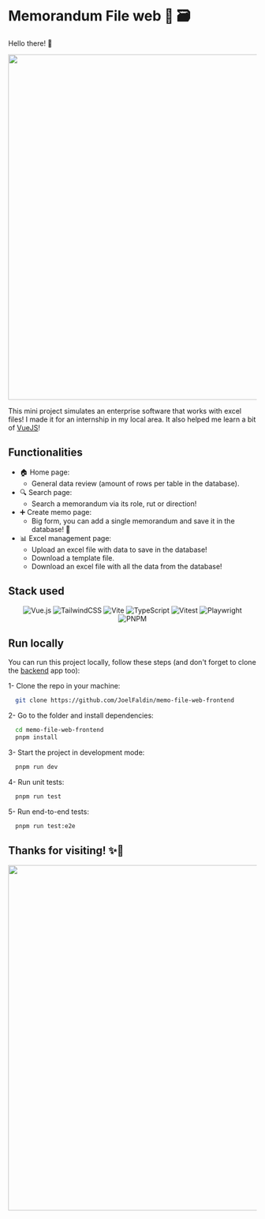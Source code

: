 # Memorandum File web 📁 🗃️

Hello there! 👋

<div align="center">

  <img src="https://c4.wallpaperflare.com/wallpaper/128/531/796/minimalism-kurzgesagt-earth-wallpaper-preview.jpg" width="700" />

</div>

This mini project simulates an enterprise software that works with excel files! I made it for an internship in my local area.
It also helped me learn a bit of [VueJS](https://vuejs.org)!

## Functionalities

- 🏠 Home page:
  - General data review (amount of rows per table in the database).
- 🔍 Search page:
  - Search a memorandum via its role, rut or direction!
- ➕ Create memo page:
  - Big form, you can add a single memorandum and save it in the database! 🚀
- 📊 Excel management page:
  - Upload an excel file with data to save in the database!
  - Download a template file.
  - Download an excel file with all the data from the database!

## Stack used

<div align="center">

  ![Vue.js](https://img.shields.io/badge/vuejs-%2335495e.svg?style=for-the-badge&logo=vuedotjs&logoColor=%234FC08D)
  ![TailwindCSS](https://img.shields.io/badge/tailwindcss-%2338B2AC.svg?style=for-the-badge&logo=tailwind-css&logoColor=white)
  ![Vite](https://img.shields.io/badge/vite-%23646CFF.svg?style=for-the-badge&logo=vite&logoColor=white)
  ![TypeScript](https://img.shields.io/badge/typescript-%23007ACC.svg?style=for-the-badge&logo=typescript&logoColor=white)
  ![Vitest](https://img.shields.io/badge/-Vitest-252529?style=for-the-badge&logo=vitest&logoColor=FCC72B)
  ![Playwright](https://img.shields.io/badge/-playwright-%232EAD33?style=for-the-badge&logo=playwright&logoColor=white)
  ![PNPM](https://img.shields.io/badge/pnpm-%234a4a4a.svg?style=for-the-badge&logo=pnpm&logoColor=f69220)

</div>

## Run locally

You can run this project locally, follow these steps (and don't forget to clone the [backend](https://github.com/JoelFaldin/memo-file-web-backend) app too):

1- Clone the repo in your machine:

```bash
  git clone https://github.com/JoelFaldin/memo-file-web-frontend
```

2- Go to the folder and install dependencies:

```bash
  cd memo-file-web-frontend
  pnpm install
```

3- Start the project in development mode:

```bash
  pnpm run dev
```

4- Run unit tests:

```bash
  pnpm run test
```

5- Run end-to-end tests:

```bash
  pnpm run test:e2e
```

## Thanks for visiting! ✨🌌

<div align="center">

  <img src="https://wallpapercave.com/wp/wp4795342.jpg" width="700" />

</div>